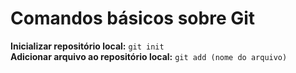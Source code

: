 # Comandos básicos sobre Git

**Inicializar repositório local:** `git init` <br>
**Adicionar arquivo ao repositório local:** `git add (nome do arquivo)` 

